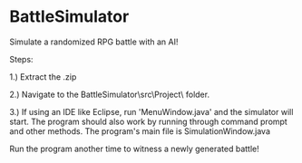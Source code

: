 # BattleSimulator
Simulate a randomized RPG battle with an AI!

Steps:

1.) Extract the .zip

2.) Navigate to the BattleSimulator\src\Project\ folder.

3.) If using an IDE like Eclipse, run 'MenuWindow.java' and the simulator will start.
	The program should also work by running through command prompt and other methods. The program's main file is SimulationWindow.java
	
Run the program another time to witness a newly generated battle!
